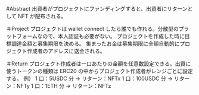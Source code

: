 #Abstract
出資者がプロジェクトにファンディングすると、出資者にリターンとして NFT が配布される。

＃Project
プロジェクトは wallet connect したら誰でも作れる。分散型のプラットフォームなので、本人認証も必要がない。
プロジェクトを作成した時に目標調達金額と募集期限を決める。
集まったお金は募集期限に全額自動的にプロジェクト作成者のアドレスに送金される。

＃Return
プロジェクト作成者は一口あたりの金額を任意数設定できる。出資に使うトークンの種類は ERC20 の中からプロジェクト作成者がレンジごとに設定する。
例）
1 口：5USDC 分 → リターン：NFTx
1 口：100USDC 分 → リターン：NFTy
1 口：1ETH 分 → リターン：NFTz
